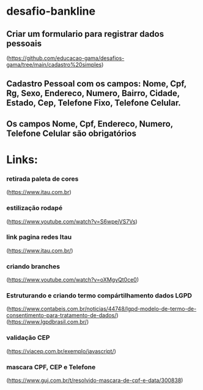 # desafio-bankline
## Criar um formulario para registrar dados pessoais
(https://github.com/educacao-gama/desafios-gama/tree/main/cadastro%20simples)
## Cadastro Pessoal com os campos: Nome, Cpf, Rg, Sexo, Endereco, Numero, Bairro, Cidade, Estado, Cep, Telefone Fixo, Telefone Celular.
## Os campos Nome, Cpf, Endereco, Numero, Telefone Celular são obrigatórios
# Links:
### retirada paleta de cores
(https://www.itau.com.br) 
### estilização rodapé
(https://www.youtube.com/watch?v=S6wpejVS7Vs) 
### link pagina redes Itau 
(https://www.itau.com.br/)
### criando branches
(https://www.youtube.com/watch?v=oXMgyQt0ce0) 
### Estruturando e criando termo compártilhamento dados LGPD 
(https://www.contabeis.com.br/noticias/44748/lgpd-modelo-de-termo-de-consentimento-para-tratamento-de-dados/)(https://www.lgpdbrasil.com.br/)
### validação CEP 
(https://viacep.com.br/exemplo/javascript/)
### mascara CPF, CEP e Telefone
(https://www.guj.com.br/t/resolvido-mascara-de-cpf-e-data/300838)
